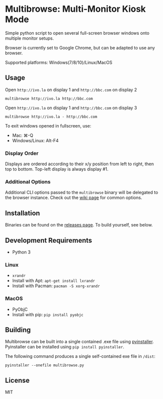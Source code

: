Multibrowse: Multi-Monitor Kiosk Mode
=====================================

Simple python script to open several full-screen browser windows onto multiple monitor setups.

Browser is currently set to Google Chrome, but can be adapted to use any browser.

Supported platforms: Windows(7/8/10)/Linux/MacOS

Usage
-----

Open `http://ivo.la` on display 1 and `http://bbc.com` on display 2

```
multibrowse http://ivo.la http://bbc.com
```

Open `http://ivo.la` on display 1 and `http://bbc.com` on display 3

```
multibrowse http://ivo.la - http://bbc.com
```

To exit windows opened in fullscreen, use:
 * Mac: ⌘-Q
 * Windows/Linux: Alt-F4

### Display Order

Displays are ordered according to their x/y position from left to right, then top to bottom. Top-left display is always display #1.

### Additional Options

Additional CLI options passed to the `multibrowse` binary will be delegated to the browser instance. Check out the [wiki page](https://github.com/foxxyz/multibrowse/wiki) for common options.

Installation
------------

Binaries can be found on the [releases page](https://github.com/foxxyz/multibrowse/releases). To build yourself, see below.

Development Requirements
------------------------

 * Python 3

### Linux

 * `xrandr`
  * Install with Apt: `apt-get install lxrandr`
  * Install with Pacman: `pacman -S xorg-xrandr`

### MacOS

 * PyObjC
  * Install with pip: `pip install pyobjc`


Building
--------

Multibrowse can be built into a single contained .exe file using [pyinstaller](http://www.pyinstaller.org/). Pyinstaller can be installed using `pip install pyinstaller`.

The following command produces a single self-contained exe file in `/dist`:

```
pyinstaller --onefile multibrowse.py
```

License
-------

MIT
